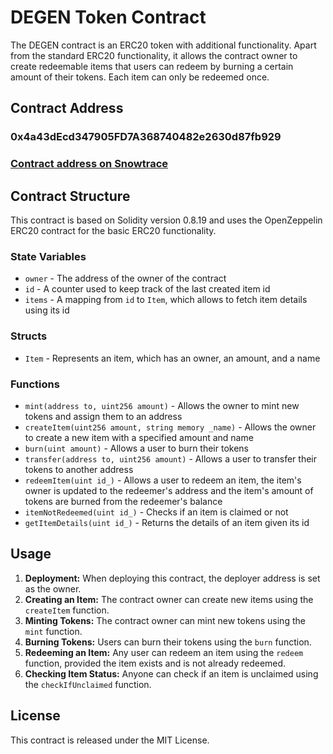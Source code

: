 # DEGEN Token Contract

The DEGEN contract is an ERC20 token with additional functionality. Apart from the standard ERC20 functionality, it allows the contract owner to create redeemable items that users can redeem by burning a certain amount of their tokens. Each item can only be redeemed once.

## Contract Address

### **0x4a43dEcd347905FD7A368740482e2630d87fb929**

### **[Contract address on Snowtrace](https://testnet.snowtrace.io/address/0x4a43dEcd347905FD7A368740482e2630d87fb929)**

## Contract Structure

This contract is based on Solidity version 0.8.19 and uses the OpenZeppelin ERC20 contract for the basic ERC20 functionality.

### State Variables

- `owner` - The address of the owner of the contract
- `id` - A counter used to keep track of the last created item id
- `items` - A mapping from `id` to `Item`, which allows to fetch item details using its id

### Structs

- `Item` - Represents an item, which has an owner, an amount, and a name

### Functions

- `mint(address to, uint256 amount)` - Allows the owner to mint new tokens and assign them to an address
- `createItem(uint256 amount, string memory _name)` - Allows the owner to create a new item with a specified amount and name
- `burn(uint amount)` - Allows a user to burn their tokens
- `transfer(address to, uint256 amount)` - Allows a user to transfer their tokens to another address
- `redeemItem(uint id_)` - Allows a user to redeem an item, the item's owner is updated to the redeemer's address and the item's amount of tokens are burned from the redeemer's balance
- `itemNotRedeemed(uint id_)` - Checks if an item is claimed or not
- `getItemDetails(uint id_)` - Returns the details of an item given its id

## Usage

1. **Deployment:** When deploying this contract, the deployer address is set as the owner.
2. **Creating an Item:** The contract owner can create new items using the `createItem` function.
3. **Minting Tokens:** The contract owner can mint new tokens using the `mint` function.
4. **Burning Tokens:** Users can burn their tokens using the `burn` function.
5. **Redeeming an Item:** Any user can redeem an item using the `redeem` function, provided the item exists and is not already redeemed.
6. **Checking Item Status:** Anyone can check if an item is unclaimed using the `checkIfUnclaimed` function.

## License

This contract is released under the MIT License.